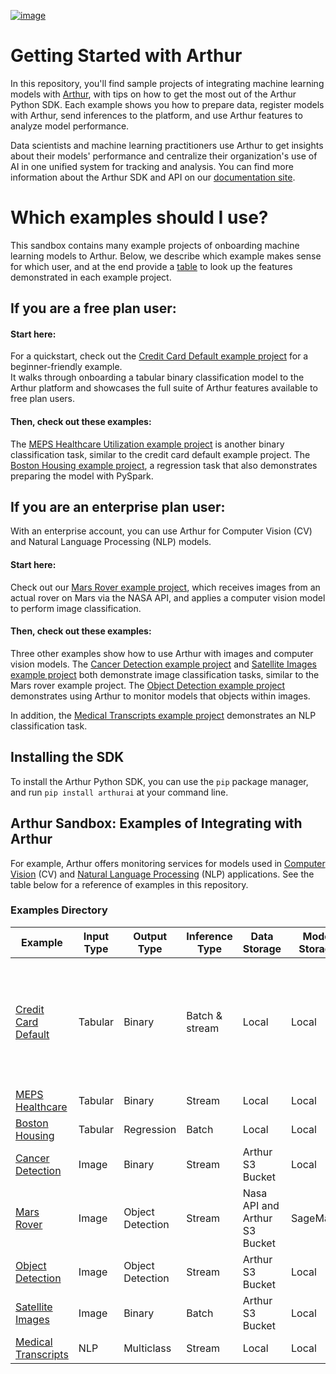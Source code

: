 [![image](https://arthurai-assets.s3.amazonaws.com/logo-black-transparent.png?format=300w)](https://arthur.ai)
# Getting Started with Arthur

In this repository, you'll find sample projects of integrating machine learning models with [Arthur](https://www.arthur.ai/), 
with tips on how to get the most out of the Arthur Python SDK. Each example shows you how to prepare data, register 
models with Arthur, send inferences to the platform, and use Arthur features to analyze model performance. 

Data scientists and machine learning practitioners use Arthur to get insights about their models' performance and 
centralize their organization's use of AI in one unified system for tracking and analysis. You can find more information 
about the Arthur SDK and API on our [documentation site](https://docs.arthur.ai).

# Which examples should I use?

This sandbox contains many example projects of onboarding machine learning models to Arthur. Below, we describe which
example makes sense for which user, and at the end provide a [table](#examples-directory) to look up the features 
demonstrated in each example project.

## If you are a free plan user:

#### Start here:

For a quickstart, check out the [Credit Card Default example project](./examples/credit_card_default) for a beginner-friendly example.  
It walks through onboarding a tabular binary classification model to the Arthur platform and showcases the 
full suite of Arthur features available to free plan users.

#### Then, check out these examples:

The [MEPS Healthcare Utilization example project](./examples/healthcare_utilization) is another binary classification 
task, similar to the credit card default example project. The [Boston Housing example project](./examples/boston_housing_spark_model), a regression task that
also demonstrates preparing the model with PySpark.

## If you are an enterprise plan user:

With an enterprise account, you can use Arthur for Computer Vision (CV) and Natural Language Processing (NLP) models. 

#### Start here:

Check out our [Mars Rover example project](./examples/cv_mars_rover), which receives images from an actual rover on Mars 
via the NASA API, and applies a computer vision model to perform image classification.

#### Then, check out these examples:

Three other examples show how to use Arthur with images and computer vision models. The 
[Cancer Detection example project](./examples/cv_cancer_detection) and 
[Satellite Images example project](./examples/cv_satellite_country_prediction) both demonstrate image classification 
tasks, similar to the Mars rover example project. The [Object Detection example project](./examples/cv_object_detection)
demonstrates using Arthur to monitor models that objects within images.

In addition, the [Medical Transcripts example project](./examples/nlp_medical_transcript_classifier) demonstrates an
NLP classification task.

## Installing the SDK

To install the Arthur Python SDK, you can use the `pip` package manager, and run `pip install arthurai` at your command 
line.

## Arthur Sandbox: Examples of Integrating with Arthur

For example, Arthur 
offers monitoring services for models used in [Computer Vision](./examples/cv_mars_rover/Quickstart.ipynb) (CV) and 
[Natural Language Processing](./examples/nlp_medical_transcript_classifier/notebooks/Quickstart.ipynb) (NLP) 
applications. See the table below for a reference of examples in this repository.

### Examples Directory

| Example             | Input Type  | Output Type      | Inference Type | Data Storage     | Model Storage   | Arthur Features | Frameworks |
| ------------------- | ----------- | ---------------- | -------------- | ---------------- | --------------- | --------------- | ---------- |
| [Credit Card Default](./examples/credit_card_default/credit_card_default.ipynb)         | Tabular     | Binary           | Batch & stream | Local            | Local           | Performance, Drift, Visualization, Alerts, Bias, Explainability, Anomaly Detection, Hotspots, Bias Mitigation | Scikit-Learn    |
| [MEPS Healthcare](./examples/healthcare_utilization/FullGuide.ipynb)     | Tabular     | Binary           | Stream         | Local            | Local           | Explainability | Scikit-Learn, NLTK |
| [Boston Housing](./examples/boston_housing_spark_model/FullGuide.ipynb)      | Tabular     | Regression       | Batch          | Local            | Local           | Explainability | Spark ML |
| [Cancer Detection](./examples/cv_cancer_detection/FullGuide.ipynb)    | Image       | Binary           | Stream         | Arthur S3 Bucket | Local           | Explainability | PyTorch |
| [Mars Rover](./examples/cv_mars_rover/Quickstart.ipynb)          | Image       | Object Detection | Stream         | Nasa API and Arthur S3 Bucket        | SageMaker           | Explainability | Scikit-Learn, OpenCV, PyTorch |
| [Object Detection](./examples/cv_object_detection/Quickstart.ipynb)    | Image       | Object Detection | Stream         | Arthur S3 Bucket | Local           | Explainability | OpenCV, TensorFlow |
| [Satellite Images](./examples/cv_satellite_country_prediction/FullGuide.ipynb)    | Image       | Binary           | Batch          | Arthur S3 Bucket | Local           | Explainability | PyTorch |
| [Medical Transcripts](./examples/nlp_medical_transcript_classifier/notebooks/Quickstart.ipynb) | NLP         | Multiclass       | Stream         | Local            | Local           | Explainability | Scikit-Learn, NLTK |
